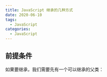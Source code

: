 ```yaml
---
title: JavaScript 继承的几种方式
date: 2020-06-10
tags:
  - JavaScript
categories:
  - JavaScript
---
```


## 前提条件
 如果要继承，我们需要先有一个可以继承的父类：

```javascript




```